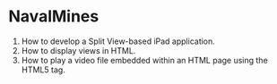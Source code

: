 # NavalMines

1. How to develop a Split View-based iPad application.
2. How to display views in HTML.
3. How to play a video file embedded within an HTML page using the HTML5 tag.

